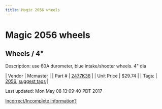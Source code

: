 ```yaml
---
title: Magic 2056 wheels
---
```


# Magic 2056 wheels
## Wheels / 4"
Description: 	use 60A durometer, blue intake/shooter wheels. 4" dia 

| Vendor | Mcmaster | 
| Part # | [2477K36](https://www.mcmaster.com/#2477K36) | 
| Unit Price | $29.74 | 
| Tags: | [2056](https://jgermita.github.io/frc-parts/search/?q=2056), [suggest tags](https://docs.google.com/forms/d/e/1FAIpQLSeWyY8v3RgOty-MyWmh9U0iivNYN_molChYyS-0U-o-kOAv_g/viewform) | 

Last updated: Mon May 08 13:09:40 PDT 2017

 [Incorrect/Incomplete information?](https://docs.google.com/forms/d/e/1FAIpQLSeWyY8v3RgOty-MyWmh9U0iivNYN_molChYyS-0U-o-kOAv_g/viewform)